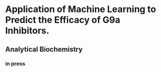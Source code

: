 
# Application of Machine Learning to Predict the Efficacy of G9a Inhibitors.
## Analytical Biochemistry 
### in press
